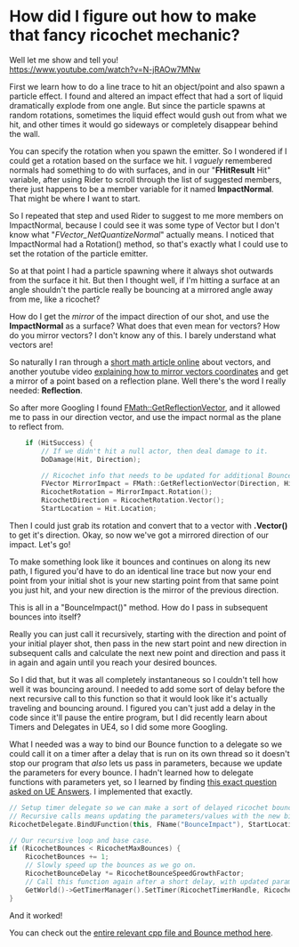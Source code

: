 # How did I figure out how to make that fancy ricochet mechanic?  
Well let me show and tell you!  
https://www.youtube.com/watch?v=N-jRAOw7MNw  

First we learn how to do a line trace to hit an object/point and also spawn a particle effect. I found and altered an impact effect that had a sort of liquid dramatically explode from one angle. But since the particle spawns at random rotations, sometimes the liquid effect would gush out from what we hit, and other times it would go sideways or completely disappear behind the wall.

You can specify the rotation when you spawn the emitter. So I wondered if I could get a rotation based on the surface we hit. I *vaguely* remembered normals had something to do with surfaces, and in our "**FHitResult** Hit" variable, after using Rider to scroll through the list of suggested members, there just happens to be a member variable for it named **ImpactNormal**. That might be where I want to start.

So I repeated that step and used Rider to suggest to me more members on ImpactNormal, because I could see it was some type of Vector but I don't know what "*FVector_NetQuantizeNormal*" actually means. I noticed that ImpactNormal had a Rotation() method, so that's exactly what I could use to set the rotation of the particle emitter.

So at that point I had a particle spawning where it always shot outwards from the surface it hit. But then I thought well, if I'm hitting a surface at an angle shouldn't the particle really be bouncing at a mirrored angle away from me, like a ricochet?

How do I get the *mirror* of the impact direction of our shot, and use the **ImpactNormal** as a surface? What does that even mean for vectors? How do you mirror vectors? I don't know any of this. I barely understand what vectors are!

So naturally I ran through a [short math article online](https://www.mathsisfun.com/algebra/vectors.html) about vectors, and another youtube video [explaining how to mirror vectors coordinates](https://www.youtube.com/watch?v=zyHyhf78T4Y) and get a mirror of a point based on a reflection plane. Well there's the word I really needed: **Reflection**.

So after more Googling I found [FMath::GetReflectionVector](https://docs.unrealengine.com/4.26/en-US/API/Runtime/Core/Math/FMath/GetReflectionVector/), and it allowed me to pass in our direction vector, and use the impact normal as the plane to reflect from.
```cpp
	if (HitSuccess) {
		// If we didn't hit a null actor, then deal damage to it.
		DoDamage(Hit, Direction);

		// Ricochet info that needs to be updated for additional BounceImpact() calls.
		FVector MirrorImpact = FMath::GetReflectionVector(Direction, Hit.ImpactNormal);
		RicochetRotation = MirrorImpact.Rotation();
		RicochetDirection = RicochetRotation.Vector();
		StartLocation = Hit.Location;
```

Then I could just grab its rotation and convert that to a vector with **.Vector()** to get it's direction. Okay, so now we've got a mirrored direction of our impact. Let's go!

To make something look like it bounces and continues on along its new path, I figured you'd have to do an identical line trace but now your end point from your initial shot is your new starting point from that same point you just hit, and your new direction is the mirror of the previous direction.

This is all in a "BounceImpact()" method. How do I pass in subsequent bounces into itself? 

Really you can just call it recursively, starting with the direction and point of your initial player shot, then pass in the new start point and new direction in subsequent calls and calculate the next new point and direction and pass it in again and again until you reach your desired bounces.

So I did that, but it was all completely instantaneous so I couldn't tell how well it was bouncing around. I needed to add some sort of delay before the next recursive call to this function so that it would look like it's actually traveling and bouncing around. I figured you can't just add a delay in the code since it'll pause the entire program, but I did recently learn about Timers and Delegates in UE4, so I did some more Googling.

What I needed was a way to bind our Bounce function to a delegate so we could call it on a timer after a delay that is run on its own thread so it doesn't stop our program that *also* lets us pass in parameters, because we update the parameters for every bounce. I hadn't learned how to delegate functions with parameters yet, so I learned by finding [this exact question asked on UE Answers](https://answers.unrealengine.com/questions/165678/using-settimer-on-a-function-with-parameters.html). I implemented that exactly.

```cpp
// Setup timer delegate so we can make a sort of delayed ricochet bounce by calling this again.
// Recursive calls means updating the parameters/values with the new bind.
RicochetDelegate.BindUFunction(this, FName("BounceImpact"), StartLocation, RicochetDirection);

// Our recursive loop and base case.
if (RicochetBounces < RicochetMaxBounces) {
	RicochetBounces += 1;
	// Slowly speed up the bounces as we go on.
	RicochetBounceDelay *= RicochetBounceSpeedGrowthFactor;
	// Call this function again after a short delay, with updated parameters.
	GetWorld()->GetTimerManager().SetTimer(RicochetTimerHandle, RicochetDelegate, RicochetBounceDelay, false);
}
```
And it worked!

You can check out the [entire relevant cpp file and Bounce method here](https://github.com/yayorbitgum/ThirdPersonShooter/blob/master/Source/Shooter/Weapon.cpp).
